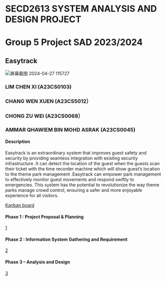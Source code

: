 # SECD2613 SYSTEM ANALYSIS AND DESIGN PROJECT
# Group 5 Project SAD 2023/2024
## Easytrack 
![屏幕截图 2024-04-27 115727](https://github.com/limchenxi/Group5_Project_SAD_20232024/assets/148421786/8e6b6d95-61ec-421b-92fa-b5816ffdf266)

### LIM CHEN XI (A23CS0103)
### CHANG WEN XUEN (A23CS5012）
### CHONG ZU WEI (A23CS0068）
### AMMAR QHAWIEM BIN MOHD ASRAK (A23CS0045)

#### Description
Easytrack is an extraordinary system that improves guest safety and security by providing seamless integration with existing security infrastructure .It can detect the location of the guest when the guests scan their ticket with the time recorder machine which will show guest’s location to the theme park management .Easytrack can empower park management to effectively monitor guest movements and respond swiftly to emergencies. This system has the potential to revolutionize the way theme parks manage crowd control, ensuring a safer and more enjoyable experience for all visitors.

[Kanban board](https://github.com/users/limchenxi/projects/2)
#### Phase 1 : Project Proposal & Planning
[1](https://drive.google.com/file/d/1NUb9G410snMd_VvXA9QJS381Tkdbb8uV/view?usp=sharing)
#### Phase 2 : Information System Gathering and Requirement
[2](https://drive.google.com/file/d/1PIeNhKzzoR1Fnl8TsPHMCaMAhVLO-1_Q/view?usp=sharing)
#### Phase 3 – Analysis and Design
[3]()


